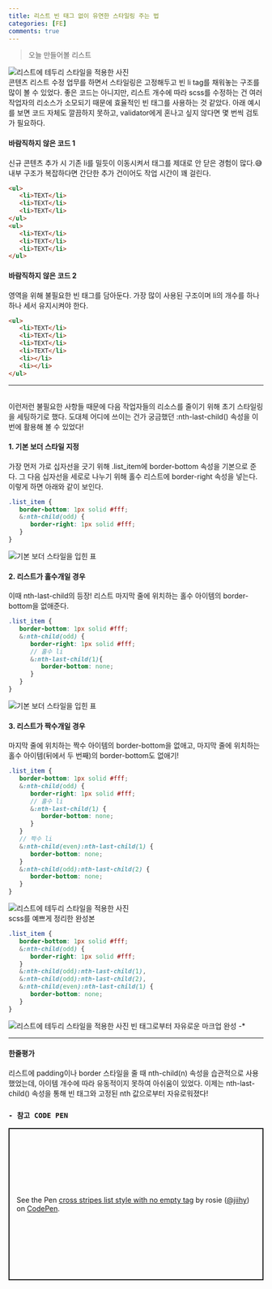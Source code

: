```yaml
---
title: 리스트 빈 태그 없이 유연한 스타일링 주는 법
categories: [FE]
comments: true
---
```


> 오늘 만들어볼 리스트

<img src="../assets/img/markup1_1.png" alt="리스트에 테두리 스타일을 적용한 사진">


<br>
콘텐츠 리스트 수정 업무를 하면서 스타일링은 고정해두고 빈 li tag를 채워놓는 구조를 많이 볼 수 있었다. 좋은 코드는 아니지만, 리스트 개수에 따라 scss를 수정하는 건 여러 작업자의 리소스가 소모되기 때문에 효율적인 빈 태그를 사용하는 것 같았다. 아래 예시를 보면 코드 자체도 깔끔하지 못하고, validator에게 혼나고 싶지 않다면 몇 번씩 검토가 필요하다.


#### 바람직하지 않은 코드 1
신규 콘텐츠 추가 시 기존 li를 밀듯이 이동시켜서 태그를 제대로 안 닫은 경험이 많다.😅 <br>내부 구조가 복잡하다면 간단한 추가 건이어도 작업 시간이 꽤 걸린다.
```html
<ul>
   <li>TEXT</li>
   <li>TEXT</li>
   <li>TEXT</li>
</ul>
<ul>
   <li>TEXT</li>
   <li>TEXT</li>
   <li>TEXT</li>
</ul>
```

#### 바람직하지 않은 코드 2
영역을 위해 불필요한 빈 태그를 담아둔다. 가장 많이 사용된 구조이며 li의 개수를 하나하나 세서 유지시켜야 한다.
```html
<ul>
   <li>TEXT</li>
   <li>TEXT</li>
   <li>TEXT</li>
   <li>TEXT</li>
   <li></li>
   <li></li>
</ul>
```

----
<br>
이런저런 불필요한 사항들 때문에 다음 작업자들의 리소스를 줄이기 위해 초기 스타일링을 세팅하기로 했다. 도대체 어디에 쓰이는 건가 궁금했던 :nth-last-child() 속성을 이번에 활용해 볼 수 있었다!

#### 1. 기본 보더 스타일 지정
가장 먼저 가로 십자선을 긋기 위해 .list_item에 border-bottom 속성을 기본으로 준다. 그 다음 십자선을 세로로 나누기 위해 홀수 리스트에 border-right 속성을 넣는다. 이렇게 하면 아래와 같이 보인다. 
```scss
.list_item {
   border-bottom: 1px solid #fff;
   &:nth-child(odd) {
      border-right: 1px solid #fff;
   }
}
```

<img src="../assets/img/markup1_2.png" alt="기본 보더 스타일을 입힌 표">

#### 2. 리스트가 홀수개일 경우
이때 nth-last-child의 등장! 리스트 마지막 줄에 위치하는 홀수 아이템의 border-bottom을 없애준다.
```scss
.list_item {
   border-bottom: 1px solid #fff;
   &:nth-child(odd) {
      border-right: 1px solid #fff;
      // 홀수 li
      &:nth-last-child(1){
         border-bottom: none;
      }
   }
}
```

<img src="../assets/img/markup1_3.png" alt="기본 보더 스타일을 입힌 표">

#### 3. 리스트가 짝수개일 경우
마지막 줄에 위치하는 짝수 아이템의 border-bottom을 없애고, 마지막 줄에 위치하는 홀수 아이템(뒤에서 두 번째)의 border-bottom도 없애기!
```scss
.list_item {
   border-bottom: 1px solid #fff;
   &:nth-child(odd) {
      border-right: 1px solid #fff;
      // 홀수 li
      &:nth-last-child(1) {
         border-bottom: none;
      }
   }
   // 짝수 li
   &:nth-child(even):nth-last-child(1) {
      border-bottom: none;
   }
   &:nth-child(odd):nth-last-child(2) {
      border-bottom: none;
   }
}
```

<img src="../assets/img/markup1_1.png" alt="리스트에 테두리 스타일을 적용한 사진">

<br>
scss를 예쁘게 정리한 완성본

```scss
.list_item {
   border-bottom: 1px solid #fff;
   &:nth-child(odd) {
      border-right: 1px solid #fff;
   }
   &:nth-child(odd):nth-last-child(1),
   &:nth-child(odd):nth-last-child(2),
   &:nth-child(even):nth-last-child(1) {
      border-bottom: none;
   }
}
```
<img src="../assets/img/markup1_4.gif" alt="리스트에 테두리 스타일을 적용한 사진">
빈 태그로부터 자유로운 마크업 완성 -*

----

#### 한줄평가
리스트에 padding이나 border 스타일을 줄 때 nth-child(n) 속성을 습관적으로 사용했었는데, 아이템 개수에 따라 유동적이지 못하여 아쉬움이 있었다. 이제는 nth-last-child() 속성을 통해 빈 태그와 고정된 nth 값으로부터 자유로워졌다!

### `- 참고 CODE PEN` 
<p class="codepen" data-height="300" data-default-tab="html" data-slug-hash="JjvjGpv" data-editable="true" data-user="jiihy" style="height: 300px; box-sizing: border-box; display: flex; align-items: center; justify-content: center; border: 2px solid; margin: 1em 0; padding: 1em;">
  <span>See the Pen <a href="https://codepen.io/jiihy/pen/JjvjGpv">
  cross stripes list style with no empty tag</a> by rosie (<a href="https://codepen.io/jiihy">@jiihy</a>)
  on <a href="https://codepen.io">CodePen</a>.</span>
</p>
<script async src="https://cpwebassets.codepen.io/assets/embed/ei.js"></script>
